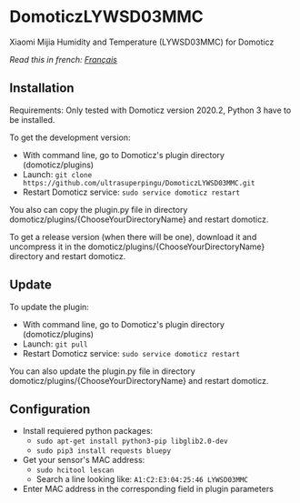 # DomoticzLYWSD03MMC
Xiaomi Mijia Humidity and Temperature (LYWSD03MMC) for Domoticz

*Read this in french: [Français](README.fr.md)*
## Installation
Requirements: Only tested with Domoticz version 2020.2, Python 3 have to be installed.

To get the development version:
* With command line, go to Domoticz's plugin directory (domoticz/plugins)
* Launch: ```git clone https://github.com/ultrasuperpingu/DomoticzLYWSD03MMC.git```
* Restart Domoticz service: ```sudo service domoticz restart```

You also can copy the plugin.py file in directory domoticz/plugins/{ChooseYourDirectoryName} and restart domoticz.

To get a release version (when there will be one), download it and uncompress it in the domoticz/plugins/{ChooseYourDirectoryName} directory and restart domoticz.

## Update

To update the plugin:

* With command line, go to Domoticz's plugin directory (domoticz/plugins)
* Launch: ```git pull```
* Restart Domoticz service: ```sudo service domoticz restart```

You can also update the plugin.py file in directory domoticz/plugins/{ChooseYourDirectoryName} and restart domoticz.

## Configuration
 * Install requiered python packages:
   - ```sudo apt-get install python3-pip libglib2.0-dev```
   - ```sudo pip3 install requests bluepy```
 * Get your sensor's MAC address:
   - ```sudo hcitool lescan```
   - Search a line looking like: ```A1:C2:E3:04:25:46 LYWSD03MMC```
 * Enter MAC address in the corresponding field in plugin parameters
